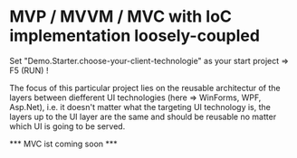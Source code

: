 # MVP / MVVM / MVC with IoC implementation loosely-coupled

Set "Demo.Starter.choose-your-client-technologie" as your start project => F5 (RUN) !

The focus of this particular project lies on the reusable architectur of the layers between diefferent UI technologies (here => WinForms, WPF, Asp.Net), i.e. it doesn't matter what the targeting UI technology is, the layers up to the UI layer are the same and should be reusable no matter which UI is going to be served.

*** MVC ist coming soon ***
